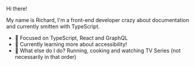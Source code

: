 Hi there!

My name is Richard, I'm a front-end developer crazy about documentation and currently smitten with TypeScript.

- 🔭 Focused on TypeScript, React and GraphQL
- 🌱 Currently learning more about accessibility!
- 💬 What else do I do? Running, cooking and watching TV Series (not necessarily in that order)

<!--
Here are some ideas to get you started:

- 🔭 I’m currently working on ...
- 🌱 I’m currently learning ...
- 👯 I’m looking to collaborate on ...
- 🤔 I’m looking for help with ...
- 💬 Ask me about ...
- 📫 How to reach me: ...
- 😄 Pronouns: ...
- ⚡ Fun fact: ...
-->
